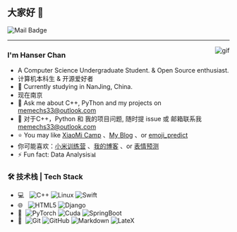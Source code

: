 ## 大家好 👋

![Mail Badge](https://img.shields.io/badge/memechs33%40outlook.com-1?style=flat&logo=Gmail&logoColor=%23fff&label=mail&link=mailto%3Amemechs33%40outlook.com)


---
<img align="right" alt="gif" src="https://s2.loli.net/2024/10/01/DJwv2ufj35ZdKBR.gif" />


### I'm Hanser Chan

- A Computer Science Undergraduate Student. & Open Source enthusiast.
- 计算机本科生 & 开源爱好者
- 🌱 Currently studying in NanJing, China.
- 现在南京
- 💬 Ask me about C++, PyThon and my projects on [memechs33@outlook.com](mailto:memechs33@outlook.com)
- 💬 对于C++，Python 和 我的项目问题, 随时提 issue 或 邮箱联系我[memechs33@outlook.com](mailto:memechs33@outlook.com)
- ⭐ You may like [XiaoMi Camp](https://github.com/Hanser-Chan/MI_HW) 、[My Blog](https://hanser-chan.github.io/) 、or [emoji_predict](https://github.com/Hanser-Chan/emo_predict)
- 你可能喜欢：[小米训练营](https://github.com/Hanser-Chan/MI_HW) 、[我的博客](https://hanser-chan.github.io/) 、or [表情预测](https://github.com/Hanser-Chan/emo_predict)
- ⚡ Fun fact: Data Analysis📊

### 🛠 技术栈 | Tech Stack

- 💻 &#160; ![C++](https://img.shields.io/badge/C%2B%2B-1?style=plastic&logo=%2300599C&logoColor=%234287f5&color=%23404040)
![Linux](https://img.shields.io/badge/-Linux-333333?style=flat&logo=Linux&logoColor=FCC624)
![Swift](https://img.shields.io/badge/Swift-1?style=plastic&logo=swift&logoColor=%23fff&logoSize=auto&color=%23404040)
- 🌐 &#160; ![HTML5](https://img.shields.io/badge/-HTML5-333333?style=flat&logo=HTML5)
![Django](https://img.shields.io/badge/Django-1?style=plastic&logo=django&logoColor=%2300fc08&logoSize=auto&color=%23404040)
- 💾 &#160;![PyTorch](https://img.shields.io/badge/Pytorch-1?style=plastic&logo=Pytorch&logoColor=%23fc6900&logoSize=auto&color=%23404040)
![Cuda](https://img.shields.io/badge/Cuda-1?style=plastic&logo=nvidia&logoColor=%2376B900&logoSize=auto&color=%23404040)
![SpringBoot](https://img.shields.io/badge/Spring-1?style=plastic&logo=spring&logoColor=%2300ff04&logoSize=auto&color=%23404040)
- 🔧 &#160;![Git](https://img.shields.io/badge/-Git-333333?style=flat&logo=git)
![GitHub](https://img.shields.io/badge/-GitHub-333333?style=flat&logo=github)
![Markdown](https://img.shields.io/badge/-Markdown-333333?style=flat&logo=markdown)
![LateX](https://img.shields.io/badge/LateX-1?style=plastic&logo=latex&logoColor=%23008080&logoSize=auto&color=%23404040)


<!--
**Hanser-Chan/Hanser-Chan** is a ✨ _special_ ✨ repository because its `README.md` (this file) appears on your GitHub profile.

Here are some ideas to get you started:

- 🔭 I’m currently working on ...
- 🌱 I’m currently learning ...
- 👯 I’m looking to collaborate on ...
- 🤔 I’m looking for help with ...
- 💬 Ask me about ...
- 📫 How to reach me: ...
- 😄 Pronouns: ...
- ⚡ Fun fact: ...
-->
